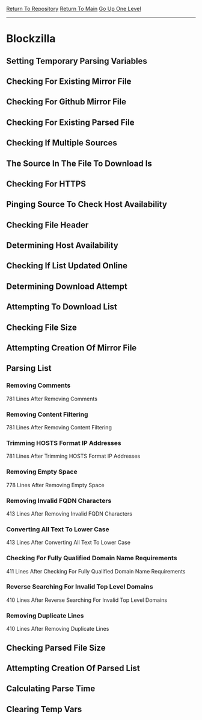 [Return To Repository](https://github.com/deathbybandaid/piholeparser/)
[Return To Main](https://github.com/deathbybandaid/piholeparser/blob/master/RecentRunLogs/Mainlog.md)
[Go Up One Level](https://github.com/deathbybandaid/piholeparser/blob/master/RecentRunLogs/TopLevelScripts/30-Processing-Blacklists.md)
____________________________________
# Blockzilla
## Setting Temporary Parsing Variables
## Checking For Existing Mirror File
## Checking For Github Mirror File
## Checking For Existing Parsed File
## Checking If Multiple Sources
## The Source In The File To Download Is
## Checking For HTTPS
## Pinging Source To Check Host Availability
## Checking File Header
## Determining Host Availability
## Checking If List Updated Online
## Determining Download Attempt
## Attempting To Download List
## Checking File Size
## Attempting Creation Of Mirror File
## Parsing List
### Removing Comments
781 Lines After Removing Comments
### Removing Content Filtering
781 Lines After Removing Content Filtering
### Trimming HOSTS Format IP Addresses
781 Lines After Trimming HOSTS Format IP Addresses
### Removing Empty Space
778 Lines After Removing Empty Space
### Removing Invalid FQDN Characters
413 Lines After Removing Invalid FQDN Characters
### Converting All Text To Lower Case
413 Lines After Converting All Text To Lower Case
### Checking For Fully Qualified Domain Name Requirements
411 Lines After Checking For Fully Qualified Domain Name Requirements
### Reverse Searching For Invalid Top Level Domains
410 Lines After Reverse Searching For Invalid Top Level Domains
### Removing Duplicate Lines
410 Lines After Removing Duplicate Lines
## Checking Parsed File Size
## Attempting Creation Of Parsed List
## Calculating Parse Time
## Clearing Temp Vars
